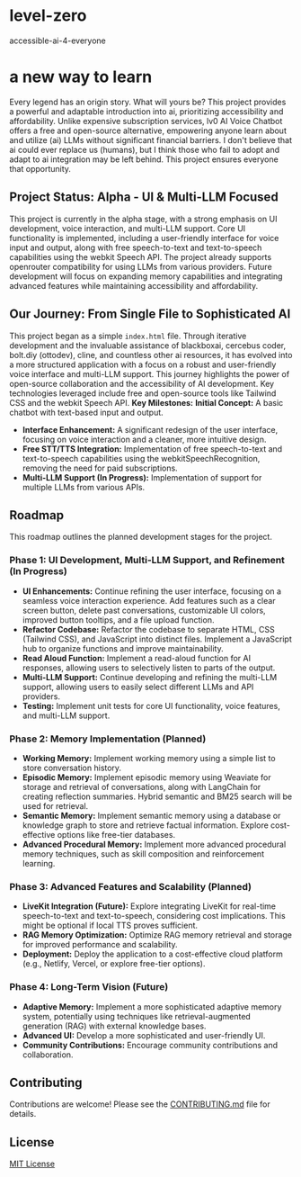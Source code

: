 # level-zero
accessible-ai-4-everyone
# a new way to learn 
Every legend has an origin story. What will yours be?
This project provides a powerful and adaptable introduction into ai, prioritizing accessibility and affordability. Unlike expensive subscription services, lv0 AI Voice Chatbot offers a free and open-source alternative, empowering anyone learn about and utilize (ai) LLMs without significant financial barriers. I don't believe that ai could ever replace us (humans), but I think those who fail to adopt and adapt to ai integration may be left behind. This project ensures everyone that opportunity. 
## Project Status: Alpha - UI & Multi-LLM Focused
This project is currently in the alpha stage, with a strong emphasis on UI development, voice interaction, and multi-LLM support. Core UI functionality is implemented, including a user-friendly interface for voice input and output, along with free speech-to-text and text-to-speech capabilities using the webkit Speech API.  The project already supports openrouter compatibility for using LLMs from various providers. Future development will focus on expanding memory capabilities and integrating advanced features while maintaining accessibility and affordability.
## Our Journey: From Single File to Sophisticated AI
This project began as a simple `index.html` file. Through iterative development and the invaluable assistance of blackboxai, cercebus coder, bolt.diy (ottodev), cline, and countless other ai resources, it has evolved into a more structured application with a focus on a robust and user-friendly voice interface and multi-LLM support. This journey highlights the power of open-source collaboration and the accessibility of AI development. Key technologies leveraged include free and open-source tools like Tailwind CSS and the webkit Speech API.
**Key Milestones:**
   **Initial Concept:** A basic chatbot with text-based input and output.
*   **Interface Enhancement:** A significant redesign of the user interface, focusing on voice interaction and a cleaner, more intuitive design.
*   **Free STT/TTS Integration:** Implementation of free speech-to-text and text-to-speech capabilities using the webkitSpeechRecognition, removing the need for paid subscriptions.
*   **Multi-LLM Support (In Progress):**  Implementation of support for multiple LLMs from various APIs.
## Roadmap
This roadmap outlines the planned development stages for the project.
### Phase 1: UI Development, Multi-LLM Support, and Refinement (In Progress)
*   **UI Enhancements:** Continue refining the user interface, focusing on a seamless voice interaction experience. Add features such as a clear screen button, delete past conversations, customizable UI colors, improved button tooltips, and a file upload function.
*   **Refactor Codebase:** Refactor the codebase to separate HTML, CSS (Tailwind CSS), and JavaScript into distinct files. Implement a JavaScript hub to organize functions and improve maintainability.
*   **Read Aloud Function:** Implement a read-aloud function for AI responses, allowing users to selectively listen to parts of the output.
*   **Multi-LLM Support:** Continue developing and refining the multi-LLM support, allowing users to easily select different LLMs and API providers.
*   **Testing:** Implement unit tests for core UI functionality, voice features, and multi-LLM support.
### Phase 2: Memory Implementation (Planned)
*   **Working Memory:** Implement working memory using a simple list to store conversation history.
*   **Episodic Memory:** Implement episodic memory using Weaviate for storage and retrieval of conversations, along with LangChain for creating reflection summaries. Hybrid semantic and BM25 search will be used for retrieval.
*   **Semantic Memory:** Implement semantic memory using a database or knowledge graph to store and retrieve factual information. Explore cost-effective options like free-tier databases.
*   **Advanced Procedural Memory:** Implement more advanced procedural memory techniques, such as skill composition and reinforcement learning.
### Phase 3: Advanced Features and Scalability (Planned)
*   **LiveKit Integration (Future):** Explore integrating LiveKit for real-time speech-to-text and text-to-speech, considering cost implications. This might be optional if local TTS proves sufficient.
*   **RAG Memory Optimization:** Optimize RAG memory retrieval and storage for improved performance and scalability.
*   **Deployment:** Deploy the application to a cost-effective cloud platform (e.g., Netlify, Vercel, or explore free-tier options).
### Phase 4: Long-Term Vision (Future)
*   **Adaptive Memory:** Implement a more sophisticated adaptive memory system, potentially using techniques like retrieval-augmented generation (RAG) with external knowledge bases.
*   **Advanced UI:** Develop a more sophisticated and user-friendly UI.
*   **Community Contributions:** Encourage community contributions and collaboration.
## Contributing
Contributions are welcome! Please see the [CONTRIBUTING.md](CONTRIBUTING.md) file for details.
## License
[MIT License](LICENSE)
